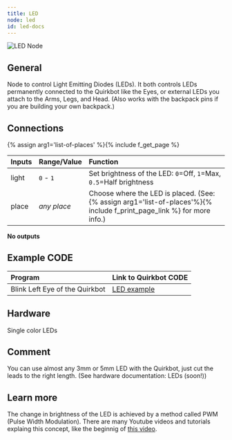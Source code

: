 ```yaml
---
title: LED
node: led
id: led-docs
---
```


![LED Node]

## General

Node to control Light Emitting Diodes (LEDs). It both controls LEDs permanently connected to the Quirkbot like the Eyes, or external LEDs you attach to the Arms, Legs, and Head. (Also works with the backpack pins if you are building your own backpack.)

## Connections

{% assign arg1='list-of-places' %}{% include f_get_page %}

Inputs     | Range/Value     | Function
:----------|:----------------|:--------
light      | `0` - `1`       | Set brightness of the LED: `0`=Off, `1`=Max, `0.5`=Half brightness
place      | *any place*     | Choose where the LED is placed. (See: {% assign arg1='list-of-places'%}{% include f_print_page_link %} for more info.)

**No outputs**

## Example CODE

Program | Link to Quirkbot CODE
:-------|:---------------------
Blink Left Eye of the Quirkbot	| [LED example](http://code.quirkbot.com/program/5655f35bd66de10100d133a9 "Go to Quirkbot CODE")

## Hardware
Single color LEDs

## Comment
You can use almost any 3mm or 5mm LED with the Quirkbot, just cut the leads to the right length. (See hardware documentation: LEDs (soon!))

## Learn more
The change in brightness of the LED is achieved by a method called PWM (Pulse Width Modulation). There are many Youtube videos and tutorials explaing this concept, like the beginnig of [this video](https://www.youtube.com/watch?v=YmPziPfaByw).


[LED Node]:  {{r_base_url}}/content-assets/documentation/nodes/LED.png
